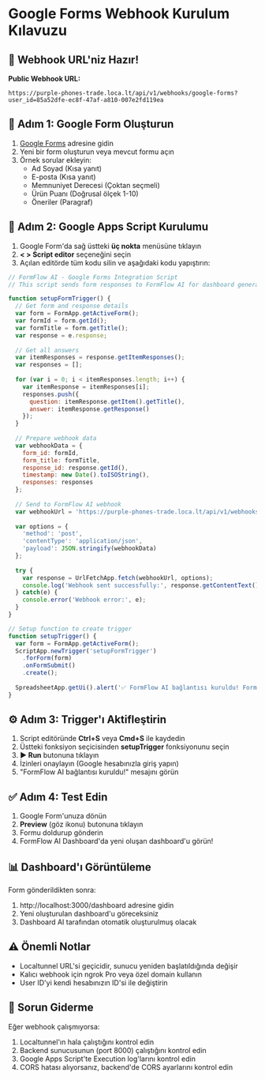# Google Forms Webhook Kurulum Kılavuzu

## 🚀 Webhook URL'niz Hazır!

**Public Webhook URL:** 
```
https://purple-phones-trade.loca.lt/api/v1/webhooks/google-forms?user_id=85a52dfe-ec8f-47af-a810-007e2fd119ea
```

## 📝 Adım 1: Google Form Oluşturun

1. [Google Forms](https://forms.google.com) adresine gidin
2. Yeni bir form oluşturun veya mevcut formu açın
3. Örnek sorular ekleyin:
   - Ad Soyad (Kısa yanıt)
   - E-posta (Kısa yanıt)
   - Memnuniyet Derecesi (Çoktan seçmeli)
   - Ürün Puanı (Doğrusal ölçek 1-10)
   - Öneriler (Paragraf)

## 🔧 Adım 2: Google Apps Script Kurulumu

1. Google Form'da sağ üstteki **üç nokta** menüsüne tıklayın
2. **< > Script editor** seçeneğini seçin
3. Açılan editörde tüm kodu silin ve aşağıdaki kodu yapıştırın:

```javascript
// FormFlow AI - Google Forms Integration Script
// This script sends form responses to FormFlow AI for dashboard generation

function setupFormTrigger() {
  // Get form and response details
  var form = FormApp.getActiveForm();
  var formId = form.getId();
  var formTitle = form.getTitle();
  var response = e.response;
  
  // Get all answers
  var itemResponses = response.getItemResponses();
  var responses = [];
  
  for (var i = 0; i < itemResponses.length; i++) {
    var itemResponse = itemResponses[i];
    responses.push({
      question: itemResponse.getItem().getTitle(),
      answer: itemResponse.getResponse()
    });
  }
  
  // Prepare webhook data
  var webhookData = {
    form_id: formId,
    form_title: formTitle,
    response_id: response.getId(),
    timestamp: new Date().toISOString(),
    responses: responses
  };
  
  // Send to FormFlow AI webhook
  var webhookUrl = 'https://purple-phones-trade.loca.lt/api/v1/webhooks/google-forms?user_id=85a52dfe-ec8f-47af-a810-007e2fd119ea';
  
  var options = {
    'method': 'post',
    'contentType': 'application/json',
    'payload': JSON.stringify(webhookData)
  };
  
  try {
    var response = UrlFetchApp.fetch(webhookUrl, options);
    console.log('Webhook sent successfully:', response.getContentText());
  } catch(e) {
    console.error('Webhook error:', e);
  }
}

// Setup function to create trigger
function setupTrigger() {
  var form = FormApp.getActiveForm();
  ScriptApp.newTrigger('setupFormTrigger')
    .forForm(form)
    .onFormSubmit()
    .create();
  
  SpreadsheetApp.getUi().alert('✅ FormFlow AI bağlantısı kuruldu! Form yanıtları otomatik olarak dashboard\'a dönüştürülecek.');
}
```

## ⚙️ Adım 3: Trigger'ı Aktifleştirin

1. Script editöründe **Ctrl+S** veya **Cmd+S** ile kaydedin
2. Üstteki fonksiyon seçicisinden **setupTrigger** fonksiyonunu seçin
3. **▶ Run** butonuna tıklayın
4. İzinleri onaylayın (Google hesabınızla giriş yapın)
5. "FormFlow AI bağlantısı kuruldu!" mesajını görün

## ✅ Adım 4: Test Edin

1. Google Form'unuza dönün
2. **Preview** (göz ikonu) butonuna tıklayın
3. Formu doldurup gönderin
4. FormFlow AI Dashboard'da yeni oluşan dashboard'u görün!

## 📊 Dashboard'ı Görüntüleme

Form gönderildikten sonra:
1. http://localhost:3000/dashboard adresine gidin
2. Yeni oluşturulan dashboard'u göreceksiniz
3. Dashboard AI tarafından otomatik oluşturulmuş olacak

## ⚠️ Önemli Notlar

- Localtunnel URL'si geçicidir, sunucu yeniden başlatıldığında değişir
- Kalıcı webhook için ngrok Pro veya özel domain kullanın
- User ID'yi kendi hesabınızın ID'si ile değiştirin

## 🔄 Sorun Giderme

Eğer webhook çalışmıyorsa:
1. Localtunnel'ın hala çalıştığını kontrol edin
2. Backend sunucusunun (port 8000) çalıştığını kontrol edin
3. Google Apps Script'te Execution log'larını kontrol edin
4. CORS hatası alıyorsanız, backend'de CORS ayarlarını kontrol edin